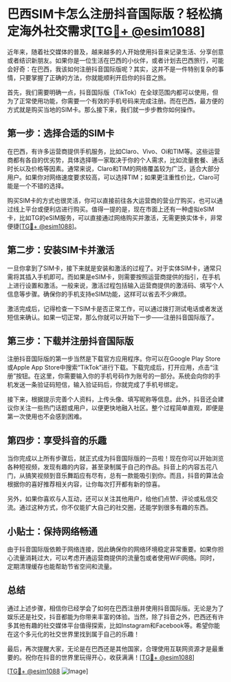 # 巴西SIM卡怎么注册抖音国际版？轻松搞定海外社交需求[[TG💪+ @esim1088](https://t.me/s/esim1088)]

近年来，随着社交媒体的普及，越来越多的人开始使用抖音来记录生活、分享创意或者结识新朋友。如果你是一位生活在巴西的小伙伴，或者计划去巴西旅行，可能会好奇：在巴西，我该如何注册抖音国际版呢？其实，这并不是一件特别复杂的事情，只要掌握了正确的方法，你就能顺利开启你的抖音之旅。

首先，我们需要明确一点，抖音国际版（TikTok）在全球范围内都可以使用，但为了正常使用功能，你需要一个有效的手机号码来完成注册。而在巴西，最方便的方式就是购买当地的SIM卡。那么接下来，我们就一步步教你如何操作。

## 第一步：选择合适的SIM卡

在巴西，有许多运营商提供手机服务，比如Claro、Vivo、Oi和TIM等。这些运营商都有各自的优劣势，具体选择哪一家取决于你的个人需求，比如流量套餐、通话时长以及价格等因素。通常来说，Claro和TIM的网络覆盖较为广泛，适合大部分用户。如果你对网络速度要求较高，可以选择TIM；如果更注重性价比，Claro可能是一个不错的选择。

购买SIM卡的方式也很灵活，你可以直接前往各大运营商的营业厅购买，也可以通过线上平台或便利店进行购买。值得一提的是，现在市面上还有一种虚拟eSIM卡，比如TG的eSIM服务，可以直接通过网络购买并激活，无需更换实体卡，非常便捷[[TG💪+ @esim1088](https://t.me/s/esim1088)]。

## 第二步：安装SIM卡并激活

一旦你拿到了SIM卡，接下来就是安装和激活的过程了。对于实体SIM卡，通常只需将其插入手机即可。而如果是eSIM卡，则需要按照运营商提供的指引，在手机上进行设置和激活。一般来说，激活过程包括输入运营商提供的激活码、填写个人信息等步骤。确保你的手机支持eSIM功能，这样可以省去不少麻烦。

激活完成后，记得检查一下SIM卡是否正常工作，可以通过拨打测试电话或者发送短信来确认。如果一切正常，那么你就可以开始下一步——注册抖音国际版了。

## 第三步：下载并注册抖音国际版

注册抖音国际版的第一步当然是下载官方应用程序。你可以在Google Play Store或Apple App Store中搜索“TikTok”进行下载。下载完成后，打开应用，点击“注册”按钮。在这里，你需要输入你的手机号码作为账号的一部分。系统会向你的手机发送一条验证码短信，输入验证码后，你就完成了手机号绑定。

接下来，根据提示完善个人资料，上传头像、填写昵称等信息。此外，抖音还会建议你关注一些热门话题或用户，以便更快地融入社区。整个过程简单直观，即便是第一次使用也不会感到困难。

## 第四步：享受抖音的乐趣

当你完成以上所有步骤后，就正式成为抖音国际版的一员啦！现在你可以开始浏览各种短视频，发现有趣的内容，甚至录制属于自己的作品。抖音上的内容五花八门，从搞笑视频到音乐舞蹈应有尽有，总有一款能吸引到你。而且，抖音的算法会根据你的喜好推荐相关内容，让你每次打开都有新的惊喜。

另外，如果你喜欢与人互动，还可以关注其他用户，给他们点赞、评论或私信交流。通过这种方式，你不仅能扩大自己的社交圈，还能学到很多有趣的东西。

## 小贴士：保持网络畅通

由于抖音国际版依赖于网络连接，因此确保你的网络环境稳定非常重要。如果你担心流量消耗过大，可以考虑开通运营商提供的流量包或者使用WiFi网络。同时，定期清理缓存也能帮助节省空间和流量。

## 总结

通过上述步骤，相信你已经学会了如何在巴西注册并使用抖音国际版。无论是为了娱乐还是社交，抖音都能为你带来丰富的体验。当然，除了抖音之外，巴西还有许多其他有趣的社交媒体平台值得探索，比如Instagram和Facebook等。希望你能在这个多元化的社交世界里找到属于自己的乐趣！

最后，再次提醒大家，无论是在巴西还是其他国家，合理使用互联网资源才是最重要的。祝你在抖音的世界里玩得开心，收获满满！[[TG💪+ @esim1088](https://t.me/s/esim1088)] 

[[TG💪+ @esim1088](https://t.me/s/esim1088) ![Image](https://i.postimg.cc/4NQfJmqS/Snipaste-2025-05-13-00-14-12.png)]